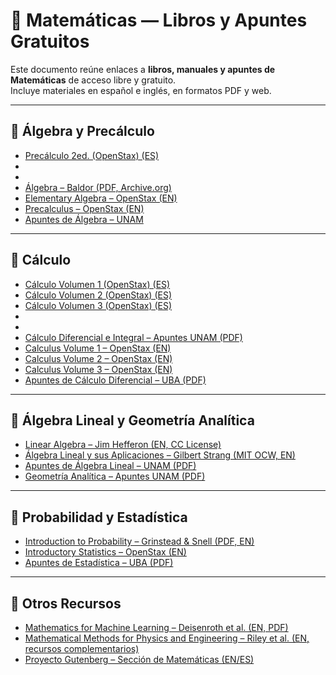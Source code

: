 # 📘 Matemáticas — Libros y Apuntes Gratuitos

Este documento reúne enlaces a **libros, manuales y apuntes de Matemáticas** de acceso libre y gratuito.  
Incluye materiales en español e inglés, en formatos PDF y web.

---

## 📖 Álgebra y Precálculo
- [Precálculo 2ed. (OpenStax) (ES)](https://assets.openstax.org/oscms-prodcms/media/documents/Precalculo_2ed-WEB_R2h7jtX.pdf)
-
-
- [Álgebra – Baldor (PDF, Archive.org)](https://archive.org/details/algebra-de-baldor)  
- [Elementary Algebra – OpenStax (EN)](https://openstax.org/books/elementary-algebra/pages/1-introduction)  
- [Precalculus – OpenStax (EN)](https://openstax.org/books/precalculus/pages/1-introduction)  
- [Apuntes de Álgebra – UNAM](http://www.mat.unam.mx/~apuntes/algebra_lineal.pdf)  

---

## 📖 Cálculo
- [Cálculo Volumen 1 (OpenStax) (ES)](https://assets.openstax.org/oscms-prodcms/media/documents/Calculo_volumen_1_-_WEB_vGHB4xK.pdf)
- [Cálculo Volumen 2 (OpenStax) (ES)](https://assets.openstax.org/oscms-prodcms/media/documents/Calculo_volumen_2_-_WEB_8JoonWk.pdf)
- [Cálculo Volumen 3 (OpenStax) (ES)](https://assets.openstax.org/oscms-prodcms/media/documents/Calculo_volumen_3_-_WEB_lnXeWrT.pdf)
- 
-
- [Cálculo Diferencial e Integral – Apuntes UNAM (PDF)](https://www.mat.unam.mx/~apuntes/calculo_diferencial.pdf)  
- [Calculus Volume 1 – OpenStax (EN)](https://openstax.org/books/calculus-volume-1/pages/1-introduction)  
- [Calculus Volume 2 – OpenStax (EN)](https://openstax.org/books/calculus-volume-2/pages/1-introduction)  
- [Calculus Volume 3 – OpenStax (EN)](https://openstax.org/books/calculus-volume-3/pages/1-introduction)  
- [Apuntes de Cálculo Diferencial – UBA (PDF)](https://www.uba.ar/archivos/calculo_diferencial.pdf)  

---

## 📖 Álgebra Lineal y Geometría Analítica
- [Linear Algebra – Jim Hefferon (EN, CC License)](https://hefferon.net/linearalgebra/)  
- [Álgebra Lineal y sus Aplicaciones – Gilbert Strang (MIT OCW, EN)](https://ocw.mit.edu/courses/18-06-linear-algebra-spring-2010/)  
- [Apuntes de Álgebra Lineal – UNAM (PDF)](http://www.mat.unam.mx/~apuntes/algebra_lineal.pdf)  
- [Geometría Analítica – Apuntes UNAM (PDF)](https://www.mat.unam.mx/~apuntes/geometria_analitica.pdf)  

---

## 📖 Probabilidad y Estadística
- [Introduction to Probability – Grinstead & Snell (PDF, EN)](https://math.dartmouth.edu/~prob/prob/prob.pdf)  
- [Introductory Statistics – OpenStax (EN)](https://openstax.org/books/introductory-statistics/pages/1-introduction)  
- [Apuntes de Estadística – UBA (PDF)](https://www.uba.ar/archivos/estadistica.pdf)  

---

## 📖 Otros Recursos
- [Mathematics for Machine Learning – Deisenroth et al. (EN, PDF)](https://mml-book.github.io/book/mml-book.pdf)  
- [Mathematical Methods for Physics and Engineering – Riley et al. (EN, recursos complementarios)](https://www.cambridge.org/highereducation/books/mathematical-methods-for-physics-and-engineering/1191FC1A2C6C6F4113B4E650D43AC5ED)  
- [Proyecto Gutenberg – Sección de Matemáticas (EN/ES)](https://www.gutenberg.org/ebooks/subject/221)  
